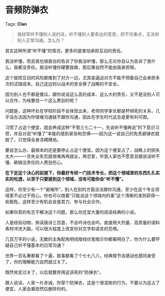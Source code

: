 # 音频防弹衣

Tags: **Clan**

> 我经常听不懂别人说的话，听不懂别人要表达的意思，抓不住重点，无法和别人正常沟通。怎么办？



其实这种所谓“听不懂”的情况，更多的是害怕承担互动的责任。

我没听懂，而且我也很直白的告诉了你我没听懂，那么无论你自认为告诉了我什么，我都没责任。我没听懂你硬要我做，那后果自然不能由我承担呀。

这个就把互动的风险都推到了对方一边，尤其是逼迫对方不能不预备自己会承担多次的试错成本。自己这边则以战术的安全换了战略的不安全。

因为别人也不都是傻瓜，跟你说话这么高的成本、这么大的责任，又不是没别人可以合作，为啥要找一个这么费劲的呢？

问题是，这种坏处在学校阶段不会体现出来，老师同学家长都是杯绑死的关系，几乎没办法因为你很难沟通就不跟你沟通，因此在学生时代这总是更有利可图。

习惯了占这个便宜，就会养成这种“不管三七二十一，先说听不懂再说”的下意识习惯，并且对说“听懂了”本能的感到紧张和恐惧——因为这一说自己的免责避弹衣就脱了，只觉得全身凉飕飕地。

要说怎么办，最根本的还是要停止占这个便宜。因为这个便宜占了，战略上的损失太大——一旦失业失恋就很难再再就业，再恋爱，毕竟人家也不愿意总跟说话听不懂、砸锅没责任的人费劲伤心。

**在下定这个决心的前提下，你最好专研一门技术专长，把这个领域里的东西扎扎实实的吃透，以至于只要提到这个领域，没有可能你会“听不懂”。**

这样，你至少有一个“避难所”，别人在别的方面没法跟你沟通，至少在这个专业领域里不必过于担心。你也可以借着“只能谈这个领域内的事”这个清晰的准则获得一些豁免，这样至少有机会自食其力、参与社会合作。

如果你真的有志于解决这个问题，那么你还宜大量的阅读经典的小说。

人是经验动物，熟读唐诗三百首，不会吟诗也会吟。直接用大剂量、高质量的语料素材冲洗大脑，可以很大程度上改变你对文字和语言的恐惧。

几百万字的小说，无数的主角配角明线暗线伏笔暗示你都看明白了，你为什么要怀疑自己听不懂基本的日常沟通？

世界一百名著都看了个遍，故事都看了个七七八八，经典情节该感动也感同身受了，你的理解能力自然就过关了。

既然肯定过关了，以后就要弃用这该死的“防弹衣”。

跟人说话，人家一片赤诚，你穿个防弹衣，这是个很混账的行为，不要以为这占了便宜，人家会暴怒然后删除你的。




